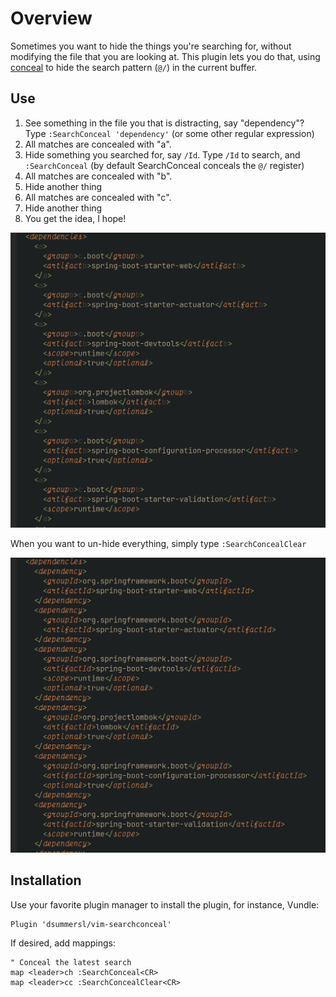 Overview
========

Sometimes you want to hide the things you're searching for, without modifying
the file that you are looking at. This plugin lets you do that, using [conceal](https://vimhelp.org/syntax.txt.html#conceal) to hide the search pattern (`@/`) in the current buffer.

Use
---

1. See something in the file you that is distracting, say "dependency"? Type `:SearchConceal 'dependency'` (or some other regular expression)
2. All matches are concealed with "a".
3. Hide something you searched for, say `/Id`. Type `/Id` to search, and `:SearchConceal` (by default SearchConceal conceals the `@/` register)
4. All matches are concealed with "b".
5. Hide another thing
6. All matches are concealed with "c".
7. Hide another thing
8. You get the idea, I hope!

![Example screenshot](./docs/enabled.png)

When you want to un-hide everything, simply type `:SearchConcealClear`

![Example screenshot](./docs/disabled.png)

Installation
------------

Use your favorite plugin manager to install the plugin, for instance, Vundle:

    Plugin 'dsummersl/vim-searchconceal'

If desired, add mappings:

    " Conceal the latest search
    map <leader>ch :SearchConceal<CR>
    map <leader>cc :SearchConcealClear<CR>

